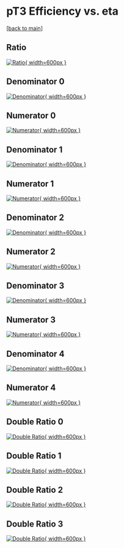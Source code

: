 # pT3 Efficiency vs. eta

[[back to main](./)]



## Ratio

[![Ratio](../mtv/var/pT3_loweta_211_0_eff_eta.png){ width=600px }](../mtv/var/pT3_loweta_211_0_eff_eta.pdf)

## Denominator 0

[![Denominator](../mtv/den/pT3_loweta_211_0_eff_eta_den0.png){ width=600px }](../mtv/den/pT3_loweta_211_0_eff_eta_den0.pdf)

## Numerator 0

[![Numerator](../mtv/num/pT3_loweta_211_0_eff_eta_num0.png){ width=600px }](../mtv/num/pT3_loweta_211_0_eff_eta_num0.pdf)

## Denominator 1

[![Denominator](../mtv/den/pT3_loweta_211_0_eff_eta_den1.png){ width=600px }](../mtv/den/pT3_loweta_211_0_eff_eta_den1.pdf)

## Numerator 1

[![Numerator](../mtv/num/pT3_loweta_211_0_eff_eta_num1.png){ width=600px }](../mtv/num/pT3_loweta_211_0_eff_eta_num1.pdf)

## Denominator 2

[![Denominator](../mtv/den/pT3_loweta_211_0_eff_eta_den2.png){ width=600px }](../mtv/den/pT3_loweta_211_0_eff_eta_den2.pdf)

## Numerator 2

[![Numerator](../mtv/num/pT3_loweta_211_0_eff_eta_num2.png){ width=600px }](../mtv/num/pT3_loweta_211_0_eff_eta_num2.pdf)

## Denominator 3

[![Denominator](../mtv/den/pT3_loweta_211_0_eff_eta_den3.png){ width=600px }](../mtv/den/pT3_loweta_211_0_eff_eta_den3.pdf)

## Numerator 3

[![Numerator](../mtv/num/pT3_loweta_211_0_eff_eta_num3.png){ width=600px }](../mtv/num/pT3_loweta_211_0_eff_eta_num3.pdf)

## Denominator 4

[![Denominator](../mtv/den/pT3_loweta_211_0_eff_eta_den4.png){ width=600px }](../mtv/den/pT3_loweta_211_0_eff_eta_den4.pdf)

## Numerator 4

[![Numerator](../mtv/num/pT3_loweta_211_0_eff_eta_num4.png){ width=600px }](../mtv/num/pT3_loweta_211_0_eff_eta_num4.pdf)

## Double Ratio 0

[![Double Ratio](../mtv/ratio/pT3_loweta_211_0_eff_eta_ratio0.png){ width=600px }](../mtv/ratio/pT3_loweta_211_0_eff_eta_ratio0.pdf)

## Double Ratio 1

[![Double Ratio](../mtv/ratio/pT3_loweta_211_0_eff_eta_ratio1.png){ width=600px }](../mtv/ratio/pT3_loweta_211_0_eff_eta_ratio1.pdf)

## Double Ratio 2

[![Double Ratio](../mtv/ratio/pT3_loweta_211_0_eff_eta_ratio2.png){ width=600px }](../mtv/ratio/pT3_loweta_211_0_eff_eta_ratio2.pdf)

## Double Ratio 3

[![Double Ratio](../mtv/ratio/pT3_loweta_211_0_eff_eta_ratio3.png){ width=600px }](../mtv/ratio/pT3_loweta_211_0_eff_eta_ratio3.pdf)


